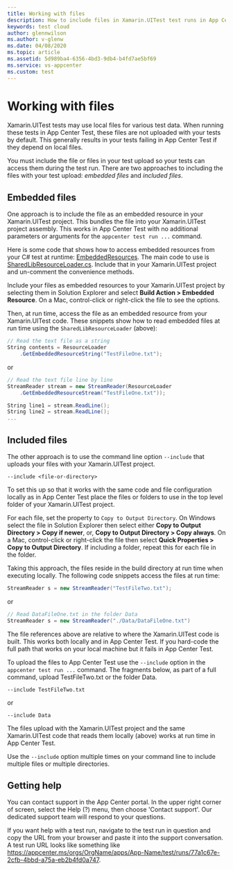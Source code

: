 ```yaml
---
title: Working with files
description: How to include files in Xamarin.UITest test runs in App Center
keywords: test cloud
author: glennwilson
ms.author: v-glenw
ms.date: 04/08/2020
ms.topic: article
ms.assetid: 5d989ba4-6356-4bd3-9db4-b4fd7ae5bf69
ms.service: vs-appcenter
ms.custom: test
---
```


# Working with files

Xamarin.UITest tests may use local files for various test data. When running these tests in App Center Test, these files are not uploaded with your tests by default. This generally results in your tests failing in App Center Test if they depend on local files.

You must include the file or files in your test upload so your tests can access them during the test run. There are two approaches to including the files with your test upload: *embedded files* and *included files*.

## Embedded files

One approach is to include the file as an embedded resource in your Xamarin.UITest project. This bundles the file into your Xamarin.UITest project assembly. This works in App Center Test with no additional parameters or arguments for the `appcenter test run ...` command.

Here is some code that shows how to access embedded resources from your C# test at runtime: [EmbeddedResources](https://github.com/xamarin/mobile-samples/tree/master/EmbeddedResources). The main code to use is [SharedLibResourceLoader.cs](https://github.com/xamarin/mobile-samples/blob/master/EmbeddedResources/SharedLib/ResourceLoader.cs). Include that in your Xamarin.UITest project and un-comment the convenience methods.

Include your files as embedded resources to your Xamarin.UITest project by selecting them in Solution Explorer and select **Build Action > Embedded Resource**. On a Mac, control-click or right-click the file to see the options.

Then, at run time, access the file as an embedded resource from your Xamarin.UITest code. These snippets show how to read embedded files at run time using the `SharedLibResourceLoader` (above):

```csharp
// Read the text file as a string
String contents = ResourceLoader
    .GetEmbeddedResourceString("TestFileOne.txt");
```

or

```csharp
// Read the text file line by line
StreamReader stream = new StreamReader(ResourceLoader
    .GetEmbeddedResourceStream("TestFileOne.txt"));

String line1 = stream.ReadLine();
String line2 = stream.ReadLine();
...
```

## Included files

The other approach is to use the command line option `--include` that uploads your files with your Xamarin.UITest project.

```shell
--include <file-or-directory>
```

To set this up so that it works with the same code and file configuration locally as in App Center Test place the files or folders to use in the top level folder of your Xamarin.UITest project.

For each file, set the property to `Copy to Output Directory`. On Windows select the file in Solution Explorer then select either **Copy to Output Directory > Copy if newer**, or, **Copy to Output Directory > Copy always**. On a Mac, control-click or right-click the file then select **Quick Properties > Copy to Output Directory**. If including a folder, repeat this for each file in the folder.

Taking this approach, the files reside in the build directory at run time when executing locally. The following code snippets access the files at run time:

```csharp
StreamReader s = new StreamReader("TestFileTwo.txt");
```

or

```csharp
// Read DataFileOne.txt in the folder Data
StreamReader s = new StreamReader("./Data/DataFileOne.txt")
```

The file references above are relative to where the Xamarin.UITest code is built. This works both locally and in App Center Test. If you hard-code the full path that works on your local machine but it fails in App Center Test.

To upload the files to App Center Test use the `--include` option in the `appcenter test run ...` command. The fragments below, as part of a full command, upload TestFileTwo.txt or the folder Data.

```shell
--include TestFileTwo.txt
```

or

```shell
--include Data
```

The files upload with the Xamarin.UITest project and the same Xamarin.UITest code that reads them locally (above) works at run time in App Center Test.

Use the `--include` option multiple times on your command line to include multiple files or multiple directories.

## Getting help

You can contact support in the App Center portal. In the upper right corner of screen, select the Help (?) menu, then choose 'Contact support'. Our dedicated support team will respond to your questions.

If you want help with a test run, navigate to the test run in question and copy the URL from your browser and paste it into the support conversation. A test run URL looks like something like https://appcenter.ms/orgs/OrgName/apps/App-Name/test/runs/77a1c67e-2cfb-4bbd-a75a-eb2b4fd0a747.
